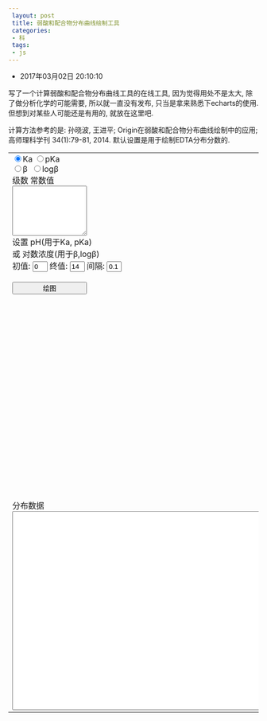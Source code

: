 ```yaml
---
 layout: post
 title: 弱酸和配合物分布曲线绘制工具
 categories:
 - 科
 tags:
 - js
---
```


- 2017年03月02日 20:10:10

写了一个计算弱酸和配合物分布曲线工具的在线工具, 因为觉得用处不是太大, 除了做分析化学的可能需要, 所以就一直没有发布, 只当是拿来熟悉下echarts的使用. 但想到对某些人可能还是有用的, 就放在这里吧.

计算方法参考的是: 孙晓波, 王进平; Origin在弱酸和配合物分布曲线绘制中的应用; 高师理科学刊 34(1):79-81, 2014. 默认设置是用于绘制EDTA分布分数的.

<table>
<tr><td>
	<input type="radio" name='Kab' id="Ka"  checked="checked">Ka
	<input type="radio" name='Kab' id="pKa">pKa<br>
	<input type="radio" name='Kab' id="beta">&beta;&nbsp;
	<input type="radio" name='Kab' id="logb">log&beta;<br>
	级数 常数值<br>
	<textarea id="input" style="width:150px; height:100px;"></textarea><br>
	设置 pH(用于Ka, pKa)<br>或 对数浓度(用于&beta;,log&beta;)<br>
	初值: <input type="text" id="minPH" style="width:30px" value="0">
	终值: <input type="text" id="maxPH" style="width:30px" value="14">
	间隔: <input type="text" id="dPH" style="width:30px" value="0.1"><br><br>
	<input type="button" id="btn" style="width:150px" value="绘图" onClick="plot()">
</td></tr>
<tr><td><div id="echarts" style="height:400px; width:600px"></div></td></tr>
<tr>
	<td>分布数据<BR><textarea id="singCol" style="width:600px; height:400px;"></textarea></td>
</tr>
</table>

<script src="https://echarts.baidu.com/build/dist/echarts.js"></script>

<script>

var $=function(id){return document.getElementById(id)};

var myChart, option

require.config({ paths: {echarts: 'https://echarts.baidu.com/build/dist'} });
require( ['echarts', 'echarts/chart/bar','echarts/chart/line'],
	function (ec) {
		option = {
			title: { text: '分布分数' },
			legend: { data:['分布分数'] },
			tooltip: {trigger:'axis'},
			toolbox: {
				show: true,
				feature: {
					mark: {show: false},
					dataZoom: {show: true},
					dataView: {show: true, readOnly: false},
					magicType: { show: true, type: ['line', 'bar'] },
					restore: {show: true},
					saveAsImage: {show: true}
				}
			},
			dataZoom: { show: true, realtime: true, start: 0, end: 100 },
			xAxis: [{ type:'value', axisLine:{show: false}, axisLabel: {formatter:'{value}'}, min:0, max:14 }],
			yAxis: [{ type:'value', min:0, max:1, axisLabel: {formatter: '{value}'} }],
			series: [{ name:'相对分布', type:'line', data:[[0]] }]
		}
		myChart = ec.init($('echarts'));
		myChart.setOption(option);
	}
)

$('input').value=
   "1 1.3E-1    "
+"\n2 2.5E-2    "
+"\n3 1.0E-2    "
+"\n4 2.14E-3   "
+"\n5 6.92E-7   "
+"\n6 5.50E-11  "

/*$('input').value=
   "1  4.31 "
+"\n2  7.98 "
+"\n3 11.02 "
+"\n4 13.32 "
+"\n5 12.86 "*/

function plot() {
	$('btn').value='正在绘图...'

	var i, j, data, Kab=[], PiKab=[]

	var txt=$('input').value.replace(/^\s*\n*/,"").replace(/\s*\n*$/,"").replace(/\s+[\n|$]/g,"\n"),
		txt=txt.split("\n"),
		NumKab=txt.length

	for(i=0; i<NumKab; i++) {
		data=txt[i].split(/\s+/)
		if($('Ka').checked || $('beta').checked) Kab[data[0]]=data[1]
		if($('pKa').checked)  Kab[data[0]]=Math.pow(10, -data[1])
		if($('logb').checked) Kab[data[0]]=Math.pow(10,  data[1])
	}

	PiKab[0]=1
	for(i=1; i<=NumKab; i++) {
		PiKab[i]=1
		if($('Ka').checked || $('pKa').checked)
			for(j=1; j<=i; j++) PiKab[i] *= Kab[j]
		if($('beta').checked || $('logb').checked)
			PiKab[i]=Kab[i]
	}

	var C, Ftot,  PH=[], Fac=[], Delt=[],
		minPH=parseFloat($('minPH').value),
		maxPH=parseFloat($('maxPH').value),
		dPH=parseFloat($('dPH').value),
		numPH=Math.floor((maxPH-minPH)/dPH)

	for(i=0; i<=NumKab; i++) Delt[i]=[]

	txt='   #pH/logC δ0 δ1 δ2 δ3 δ4 δ5 δ6 δ7 δ8 ...\n'
	for(k=0; k<=numPH; k++) {
		PH[k]=minPH+k*dPH
		if($('Ka').checked || $('pKa').checked) {
			C=Math.pow(10, -PH[k])
			for(i=0; i<=NumKab; i++) Fac[i]=Math.pow(C, NumKab-i)*PiKab[i]
		}
		if($('beta').checked || $('logb').checked) {
			C=Math.pow(10, PH[k])
			for(i=0; i<=NumKab; i++) Fac[i]=Math.pow(C, i)*PiKab[i]
		}

		Ftot=0
		for(i=0; i<=NumKab; i++) {
			Ftot += Fac[i]
		}

		txt += fmtNum(PH[k], 8.3)
		for(i=0; i<=NumKab; i++) {
			Delt[i][k] = Fac[i]/Ftot
			txt += ' '+fmtNum(Delt[i][k], 10.8)
		}
		if($('beta').checked || $('logb').checked) {
			var avgN=0
			for(i=1; i<=NumKab; i++) avgN += i*Fac[i]
			txt += ' '+fmtNum(avgN/Ftot, 10.8)
		}
		txt += '\n'
	}
	$('singCol').value=txt

	option.series=[]
	option.legend.data=[]
	option.xAxis[0].type='category'
	option.xAxis[0].data=PH
	for(i=0; i<=NumKab; i++) {
		option.legend.data.push('δ'+i)
		option.series.push({
			"name": 'δ'+i,
			"type": "line"
		})
		option.series[i].data=Delt[i]
	}

	myChart=require('echarts').init($('echarts'));
	myChart.setOption(option);

	$('btn').value='绘图'
}
function fmtNum(num, fmt) {
	var fmt=String(fmt), m=fmt.split(".")[0]
	num=num.toFixed(fmt.split(".")[1])
	if(num.length<m) num=Array(m-num.length+1).join(" ")+num
	return num
}
</script>
